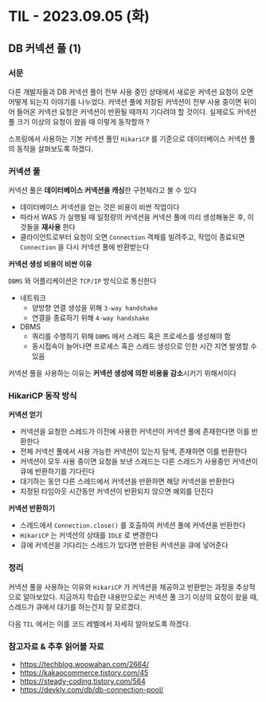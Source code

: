 # TIL - 2023.09.05 (화)
## DB 커넥션 풀 (1)

### 서문
다른 개발자들과 DB 커넥션 풀이 전부 사용 중인 상태에서 새로운 커넥션 요청이 오면 어떻게 되는지 이야기를 나누었다.
커넥션 풀에 저장된 커넥션이 전부 사용 중이면 뒤이어 들어온 커넥션 요청은 커넥션이 반환될 때까지 기다려야 할 것이다.
실제로도 커넥션 풀 크기 이상의 요청이 왔을 때 이렇게 동작할까 ?

스프링에서 사용하는 기본 커넥션 풀인 `HikariCP` 를 기준으로 데이터베이스 커넥션 풀의 동작을 살펴보도록 하겠다.

### 커넥션 풀
커넥션 풀은 **데이터베이스 커넥션을 캐싱**한 구현체라고 볼 수 있다
- 데이터베이스 커넥션을 얻는 것은 비용이 비싼 작업이다
- 따라서 WAS 가 실행될 때 일정량의 커넥션을 커넥션 풀에 미리 생성해놓은 후, 이것들을 **재사용** 한다
- 클라이언트로부터 요청이 오면 `Connection` 객체를 빌려주고, 작업이 종료되면 `Connection` 을 다시 커넥션 풀에 반환받는다

**커넥션 생성 비용이 비싼 이유**

`DBMS` 와 어플리케이션은 `TCP/IP` 방식으로 통신한다
- 네트워크 
  - 양방향 연결 생성을 위해 `3-way handshake`  
  - 연결을 종료하기 위해 `4-way handshake` 
- DBMS 
  - 쿼리를 수행하기 위해 `DBMS` 에서 스레드 혹은 프로세스를 생성해야 함
  - 동시접속이 늘어나면 프로세스 혹은 스레드 생성으로 인한 시간 지연 발생할 수 있음

커넥션 풀을 사용하는 이유는 **커넥션 생성에 의한 비용을 감소**시키기 위해서이다

### HikariCP 동작 방식

**커넥션 얻기**
- 커넥션을 요청한 스레드가 이전에 사용한 커넥션이 커넥션 풀에 존재한다면 이를 반환한다
- 전체 커넥션 풀에서 사용 가능한 커넥션이 있는지 탐색, 존재하면 이를 반환한다
- 커넥션이 모두 사용 중이면 요청을 보낸 스레드는 다른 스레드가 사용중인 커넥션이 큐에 반환하기를 기다린다
- 대기하는 동안 다른 스레드에서 커넥션을 반환하면 해당 커넥션을 반환한다
- 지정된 타임아웃 시간동안 커넥션이 반환되지 않으면 예외를 던진다

**커넥션 반환하기**
- 스레드에서 `Connection.close()` 를 호출하여 커넥션 풀에 커넥션을 반환한다
- `HikariCP` 는 커넥션의 상태를 `IDLE` 로 변경한다
- 큐에 커넥션을 기다리는 스레드가 있다면 반환된 커넥션을 큐에 넣어준다

### 정리
커넥션 풀을 사용하는 이유와 `HikariCP` 가 커넥션을 제공하고 반환받는 과정을 추상적으로 알아보았다.
지금까지 학습한 내용만으로는 커넥션 풀 크기 이상의 요청이 왔을 때, 스레드가 큐에서 대기를 하는건지 잘 모르겠다.

다음 `TIL` 에서는 이를 코드 레벨에서 자세히 알아보도록 하겠다.

### 참고자료 & 추후 읽어볼 자료
- https://techblog.woowahan.com/2664/
- https://kakaocommerce.tistory.com/45
- https://steady-coding.tistory.com/564
- https://devkly.com/db/db-connection-pool/

